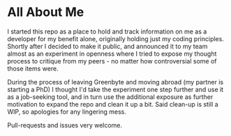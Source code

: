# All About Me

I started this repo as a place to hold and track information on me as a developer for my benefit alone, originally holding just my coding principles.  Shortly after I decided to make it public, and announced it to my team almost as an experiment in openness where I tried to expose my thought process to critique from my peers - no matter how controversial some of those items were.

During the process of leaving Greenbyte and moving abroad (my partner is starting a PhD) I thought I'd take the experiment one step further and use it as a job-seeking tool, and in turn use the additional exposure as further motivation to expand the repo and clean it up a bit.  Said clean-up is still a WIP, so apologies for any lingering mess.

Pull-requests and issues very welcome.
